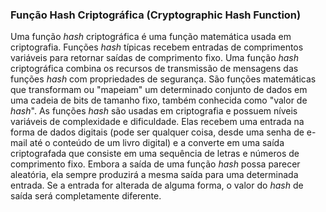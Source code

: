 ### Função Hash Criptográfica (Cryptographic Hash Function)

Uma função _hash_ criptográfica é uma função matemática usada em criptografia. Funções _hash_ típicas recebem entradas de comprimentos variáveis para retornar saídas de comprimento fixo. Uma função _hash_ criptográfica combina os recursos de transmissão de mensagens das funções _hash_ com propriedades de segurança. São funções matemáticas que transformam ou "mapeiam" um determinado conjunto de dados em uma cadeia de bits de tamanho fixo, também conhecida como "valor de _hash_". As funções _hash_ são usadas em criptografia e possuem níveis variáveis de complexidade e dificuldade. Elas recebem uma entrada na forma de dados digitais (pode ser qualquer coisa, desde uma senha de e-mail até o conteúdo de um livro digital) e a converte em uma saída criptografada que consiste em uma sequência de letras e números de comprimento fixo. Embora a saída de uma função _hash_ possa parecer aleatória, ela sempre produzirá a mesma saída para uma determinada entrada. Se a entrada for alterada de alguma forma, o valor do _hash_ de saída será completamente diferente.

